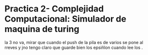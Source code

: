 # Practica 2- Complejidad Computacional: Simulador de maquina de turing


la 3 no va, mirar que cuando el push de la pila es de varios se pone al rreves y jno tengo claro que guarde bien los epsiñlon cuando lee los .